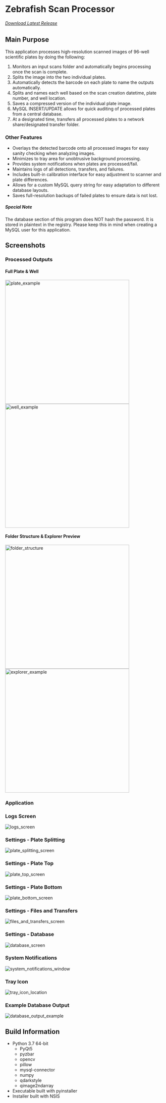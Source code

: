 # Zebrafish Scan Processor
###### [Download Latest Release](https://github.com/SARL-Engineering/ZScan_Processor/releases/latest)
## Main Purpose
This application processes high-resolution scanned images of 96-well scientific plates by doing the following:
1. Monitors an input scans folder and automatically begins processing once the scan is complete.
2. Splits the image into the two individual plates.
3. Automatically detects the barcode on each plate to name the outputs automatically.
4. Splits and names each well based on the scan creation datetime, plate number, and well location.
5. Saves a compressed version of the individual plate image.
6. MySQL INSERT/UPDATE allows for quick auditing of processed plates from a central database.
7. At a designated time, transfers all processed plates to a network share/designated transfer folder.

### Other Features
* Overlays the detected barcode onto all processed images for easy sanity checking when analyzing images.
* Minimizes to tray area for unobtrusive background processing.
* Provides system notifications when plates are processed/fail.
* Maintains logs of all detections, transfers, and failures.
* Includes built-in calibration interface for easy adjustment to scanner and plate differences.
* Allows for a custom MySQL query string for easy adaptation to different database layouts.
* Saves full-resolution backups of failed plates to ensure data is not lost.

##### Special Note
The database section of this program does NOT hash the password. It is stored in plaintext in the registry.
Please keep this in mind when creating a MySQL user for this application.

## Screenshots
### Processed Outputs
#### Full Plate & Well
<img src="_screenshots_/plate_example.jpg" height="400" title="plate_example"><img src="_screenshots_/well_example.jpg" height="400" title="well_example">

#### Folder Structure & Explorer Preview
<img src="_screenshots_/folder_structure.jpg" height="400" title="folder_structure"><img src="_screenshots_/output.jpg" height="400" title="explorer_example">

### Application
### Logs Screen
<img src="_screenshots_/logs.jpg" title="logs_screen">

### Settings - Plate Splitting
<img src="_screenshots_/settings_plate_splitting.jpg" title="plate_splitting_screen">

### Settings - Plate Top
<img src="_screenshots_/settings_top_plate.jpg" title="plate_top_screen">

### Settings - Plate Bottom
<img src="_screenshots_/settings_bottom_plate.jpg" title="plate_bottom_screen">

### Settings - Files and Transfers
<img src="_screenshots_/settings_files_and_transfers.jpg" title="files_and_transfers_screen">

### Settings - Database
<img src="_screenshots_/settings_database.jpg" title="database_screen">

### System Notifications
<img src="_screenshots_/system_notification.jpg" title="system_notifications_window">

### Tray Icon
<img src="_screenshots_/tray_icon.jpg" title="tray_icon_location">

### Example Database Output
<img src="_screenshots_/database_output.jpg" title="database_output_example">

## Build Information
* Python 3.7 64-bit
    * PyQt5
    * pyzbar
    * opencv
    * pillow
    * mysql-connector
    * numpy
    * qdarkstyle
    * qimage2ndarray
* Executable built with pyinstaller
* Installer built with NSIS
